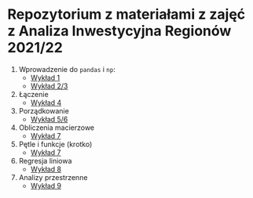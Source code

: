 # Repozytorium z materiałami z zajęć z Analiza Inwestycyjna Regionów 2021/22

1. Wprowadzenie do `pandas` i `np`:
    + [Wykład 1](notebooks/0_intro.ipynb)
    + [Wykład 2/3](notebooks/1_przetwarzanie.ipynb)
2. Łączenie
    + [Wykład 4](notebooks/2_laczenie.ipynb)
4. Porządkowanie
    + [Wykład 5/6](notebooks/4_porzadkowanie.ipynb)
5. Obliczenia macierzowe
    + [Wykład 7](notebooks/5_obliczenia_macierzowe.ipynb)
6. Pętle i funkcje (krotko)
    + [Wykład 7](notebooks/6_funkcje_petle.ipynb)
7. Regresja liniowa
    + [Wykład 8](notebooks/7_regresja.ipynb)
8. Analizy przestrzenne
    + [Wykład 9](notebooks/8_analizy_przestrzenne.ipynb)
